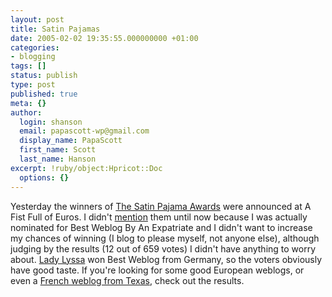 ```yaml
---
layout: post
title: Satin Pajamas
date: 2005-02-02 19:35:55.000000000 +01:00
categories:
- blogging
tags: []
status: publish
type: post
published: true
meta: {}
author:
  login: shanson
  email: papascott-wp@gmail.com
  display_name: PapaScott
  first_name: Scott
  last_name: Hanson
excerpt: !ruby/object:Hpricot::Doc
  options: {}
---
```

<p>Yesterday the winners of <a title="The Satin Pajama Awards" href="http://fistfulofeuros.net/afoeawards.php">The Satin Pajama Awards</a> were announced at A Fist Full of Euros. I didn't <a href="http://www.papascott.de/archives/2005/01/22/quote-unquote/">mention</a> them until now because I was actually nominated for Best Weblog By An Expatriate and I didn't want to increase my chances of winning (I blog to please myself, not anyone else), although judging by the results (12 out of 659 votes) I didn't have anything to worry about. <a title="Lyssa's Lounge" href="http://www.lyssaslounge.de/peepshow/">Lady Lyssa</a> won Best Weblog from Germany, so the voters obviously have good taste. If you're looking for some good European weblogs, or even a <a title="Au Texas, tout le monde est fou sauf moi" href="http://pasfolle.blogspot.com/">French weblog from Texas</a>, check out the results.</p>

